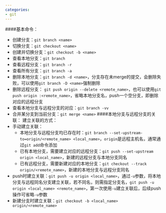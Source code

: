 ```yaml
---
categories:
- git
---
```




####基本命令：

- 创建分支：`git branch <name>`
- 切换分支：`git checkout <name>`
- 创建并切换分支：`git checkout -b <name>`
- 查看本地分支：`git branch`
- 查看远程分支：`git branch -r`
- 查看所有分支：`git branch -a`
- 删除本地分支：`git branch -d <name>`，分支存在未merge的提交，会删除失败，可以使用`git branch -D <name>`强制删除
- 删除远程分支： `git push origin --delete <remote_name>`，也可以使用`git push origin :<remote_name>`，省略本地分支名，push一个空分支，即删除对应的远程分支
- 查看本地分支与远程分支的对应：`git branch -vv`
- 合并某分支到当前分支：`git merge <name>`
####本地分支与远程分支的关联：
建立关联的方式：
- 手动建立关联：
  - 本地分支与远程分支均已存在时：`git branch --set-upstream-to=origin/<remote_name> <local_name>`，`origin`是远程主机名，通常通过`git add`命令添加
  - 已有本地分支，需要建立对应的远程分支：`git push --set-upstream origin <local_name>`，新建的远程分支与本地分支同名
  - 已有远程分支，需要新建对应的本地分支：`git checkout --track origin/<remote_name>`，新建的本地分支与远程分支同名
- push时建立关联：`git push -u origin <local_name>`，通过`-u`参数，将本地分支与远程同名分支建立关联，若不同名，则需指定分支名，`git push -u origin <local_name> <remote_name>`，第一次使用`-u`建立关联后，后续push操作可省略`-u`参数
- 新建分支时建立关联：`git checkout -b <local_name> origin/<remote_name>`


